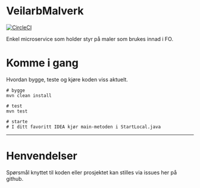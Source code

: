 VeilarbMalverk
================
[![CircleCI](https://circleci.com/gh/navikt/veilarbmalverk.svg?style=svg)](https://circleci.com/gh/navikt/veilarbmalverk)

Enkel microservice som holder styr på maler som brukes innad i FO. 

# Komme i gang

Hvordan bygge, teste og kjøre koden viss aktuelt.
```
# bygge
mvn clean install 

# test
mvn test

# starte
# I ditt favoritt IDEA kjør main-metoden i StartLocal.java
```

---

# Henvendelser

Spørsmål knyttet til koden eller prosjektet kan stilles via issues her på github.
